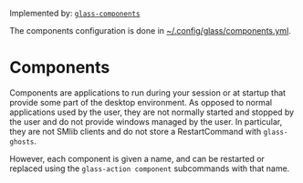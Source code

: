 Implemented by: [`glass-components`](../glass-components)

The components configuration is done in
[~/.config/glass/components.yml](../glass-config-init/glass_config_init/components.yml).

# Components

Components are applications to run during your session or at startup
that provide some part of the desktop environment. As opposed to
normal applications used by the user, they are not normally started
and stopped by the user and do not provide windows managed by the
user. In particular, they are not SMlib clients and do not store a
RestartCommand with `glass-ghosts`.

However, each component is given a name, and can be restarted or
replaced using the `glass-action component` subcommands with that
name.
